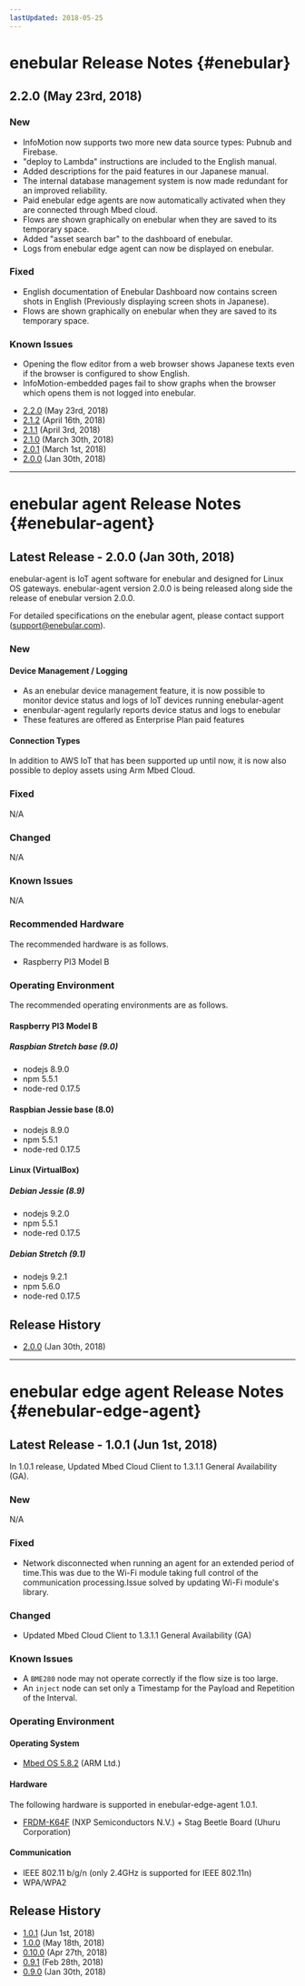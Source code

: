 ```yaml
---
lastUpdated: 2018-05-25
---
```


# enebular Release Notes {#enebular}

## 2.2.0 (May 23rd, 2018)

### New

* InfoMotion now supports two more new data source types: Pubnub and Firebase.
* "deploy to Lambda" instructions are included to the English manual.
* Added descriptions for the paid features in our Japanese manual.
* The internal database management system is now made redundant for an improved reliability.
* Paid enebular edge agents are now automatically activated when they are connected through Mbed cloud.
* Flows are shown graphically on enebular when they are saved to its temporary space.
* Added "asset search bar" to the dashboard of enebular.
* Logs from enebular edge agent can now be displayed on enebular.

### Fixed

* English documentation of Enebular Dashboard now contains screen shots in English (Previously displaying screen shots in Japanese).
* Flows are shown graphically on enebular when they are saved to its temporary space.

### Known Issues

* Opening the flow editor from a web browser shows Japanese texts even if the browser is configured to show English.
* InfoMotion-embedded pages fail to show graphs when the browser which opens them is not logged into enebular.

- [2.2.0](./enebular/2.2.0.md) (May 23rd, 2018)
- [2.1.2](./enebular/2.1.2.md) (April 16th, 2018)
- [2.1.1](./enebular/2.1.1.md) (April 3rd, 2018)
- [2.1.0](./enebular/2.1.0.md) (March 30th, 2018)
- [2.0.1](./enebular/2.0.1.md) (March 1st, 2018)
- [2.0.0](./enebular/2.0.0.md) (Jan 30th, 2018)

---

# enebular agent Release Notes {#enebular-agent}

## Latest Release - 2.0.0 (Jan 30th, 2018)

enebular-agent is IoT agent software for enebular and designed for Linux OS gateways. enebular-agent version 2.0.0 is being released along side the release of enebular version 2.0.0.

For detailed specifications on the enebular agent, please contact support (support@enebular.com).

### New

#### Device Management / Logging
* As an enebular device management feature, it is now possible to monitor device status and logs of IoT devices running enebular-agent
* enenbular-agent regularly reports device status and logs to enebular
* These features are offered as Enterprise Plan paid features

#### Connection Types
In addition to AWS IoT that has been supported up until now, it is now also possible to deploy assets using Arm Mbed Cloud.

### Fixed
 N/A

### Changed
 N/A

### Known Issues
 N/A

### Recommended Hardware
The recommended hardware is as follows.
* Raspberry PI3 Model B

### Operating Environment

The recommended operating environments are as follows.

#### Raspberry PI3 Model B

##### Raspbian Stretch base (9.0)
* nodejs 8.9.0
* npm 5.5.1
* node-red 0.17.5

#### Raspbian Jessie base (8.0)
* nodejs 8.9.0
* npm 5.5.1
* node-red 0.17.5

#### Linux (VirtualBox)

##### Debian Jessie (8.9)
* nodejs 9.2.0
* npm 5.5.1
* node-red 0.17.5

##### Debian Stretch (9.1)
* nodejs 9.2.1
* npm 5.6.0
* node-red 0.17.5

## Release History

- [2.0.0](./enebular-agent/2.0.0.md) (Jan 30th, 2018)

---

# enebular edge agent Release Notes {#enebular-edge-agent}

## Latest Release - 1.0.1 (Jun 1st, 2018)

In 1.0.1 release, Updated Mbed Cloud Client to 1.3.1.1 General Availability (GA).

### New

N/A

### Fixed

* Network disconnected when running an agent for an extended period of time.This was due to the Wi-Fi module taking full control of the communication processing.Issue solved by updating Wi-Fi module's library.

### Changed

* Updated Mbed Cloud Client to 1.3.1.1 General Availability (GA)

### Known Issues

* A `BME280` node may not operate correctly if the flow size is too large.
* An `inject` node can set only a Timestamp for the Payload and Repetition of the Interval.


### Operating Environment

#### Operating System

* [Mbed OS 5.8.2](https://github.com/ARMmbed/mbed-os/tree/mbed-os-5.8.2) (ARM Ltd.)

#### Hardware

The following hardware is supported in enebular-edge-agent 1.0.1.

* [FRDM-K64F](https://www.nxp.com/products/processors-and-microcontrollers/arm-based-processors-and-mcus/kinetis-cortex-m-mcus/k-seriesperformancem4/k2x-usb/freedom-development-platform-for-kinetis-k64-k63-and-k24-mcus:FRDM-K64F) (NXP Semiconductors N.V.) + Stag Beetle Board (Uhuru Corporation)

#### Communication

* IEEE 802.11 b/g/n (only 2.4GHz is supported for IEEE 802.11n)
* WPA/WPA2

## Release History

* [1.0.1](./enebular-edge-agent/1.0.1.md) (Jun 1st, 2018)
* [1.0.0](./enebular-edge-agent/1.0.0.md) (May 18th, 2018)
* [0.10.0](./enebular-edge-agent/10.0.0.md) (Apr 27th, 2018)
* [0.9.1](./enebular-edge-agent/0.9.1.md) (Feb 28th, 2018)
* [0.9.0](./enebular-edge-agent/0.9.0.md) (Jan 30th, 2018)
